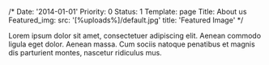 /*
Date: '2014-01-01'
Priority: 0
Status: 1
Template: page
Title: About us
Featured_img:
  src: '[%uploads%]/default.jpg'
  title: 'Featured Image'
*/
<p>Lorem ipsum dolor sit amet, consectetuer adipiscing elit. Aenean commodo  ligula eget dolor. Aenean massa. Cum sociis natoque penatibus et magnis   dis parturient montes, nascetur ridiculus mus.</p>